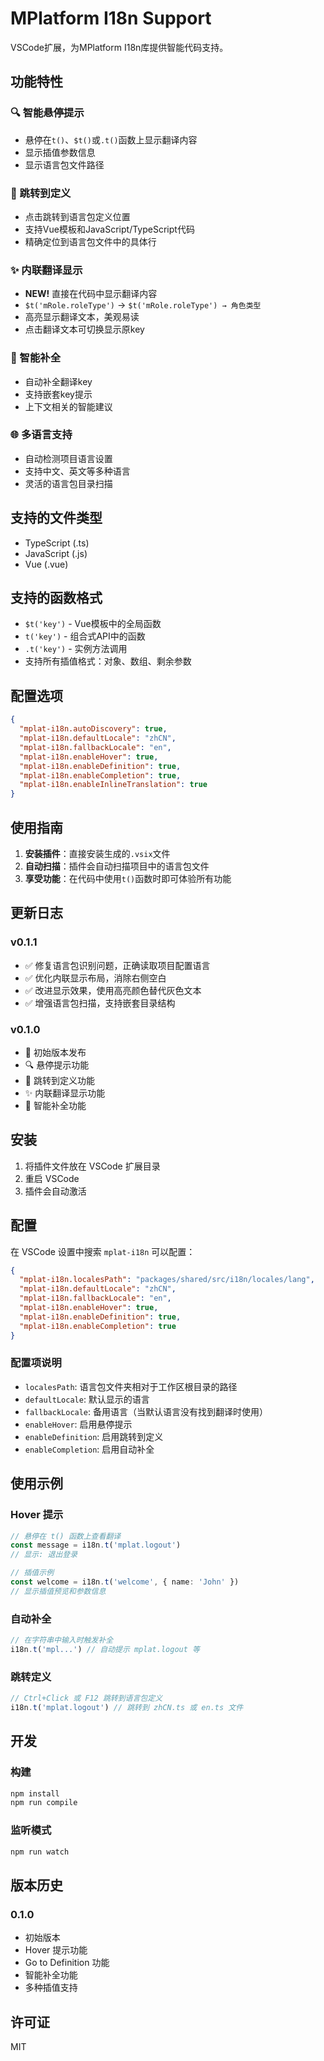 # MPlatform I18n Support

VSCode扩展，为MPlatform I18n库提供智能代码支持。

## 功能特性

### 🔍 智能悬停提示
- 悬停在`t()`、`$t()`或`.t()`函数上显示翻译内容
- 显示插值参数信息
- 显示语言包文件路径

### 🎯 跳转到定义
- 点击跳转到语言包定义位置
- 支持Vue模板和JavaScript/TypeScript代码
- 精确定位到语言包文件中的具体行

### ✨ 内联翻译显示
- **NEW!** 直接在代码中显示翻译内容
- `$t('mRole.roleType')` → `$t('mRole.roleType') → 角色类型`
- 高亮显示翻译文本，美观易读
- 点击翻译文本可切换显示原key

### 🎨 智能补全
- 自动补全翻译key
- 支持嵌套key提示
- 上下文相关的智能建议

### 🌐 多语言支持
- 自动检测项目语言设置
- 支持中文、英文等多种语言
- 灵活的语言包目录扫描

## 支持的文件类型

- TypeScript (.ts)
- JavaScript (.js)
- Vue (.vue)

## 支持的函数格式

- `$t('key')` - Vue模板中的全局函数
- `t('key')` - 组合式API中的函数
- `.t('key')` - 实例方法调用
- 支持所有插值格式：对象、数组、剩余参数

## 配置选项

```json
{
  "mplat-i18n.autoDiscovery": true,
  "mplat-i18n.defaultLocale": "zhCN",
  "mplat-i18n.fallbackLocale": "en",
  "mplat-i18n.enableHover": true,
  "mplat-i18n.enableDefinition": true,
  "mplat-i18n.enableCompletion": true,
  "mplat-i18n.enableInlineTranslation": true
}
```

## 使用指南

1. **安装插件**：直接安装生成的`.vsix`文件
2. **自动扫描**：插件会自动扫描项目中的语言包文件
3. **享受功能**：在代码中使用`t()`函数时即可体验所有功能

## 更新日志

### v0.1.1
- ✅ 修复语言包识别问题，正确读取项目配置语言
- ✅ 优化内联显示布局，消除右侧空白
- ✅ 改进显示效果，使用高亮颜色替代灰色文本
- ✅ 增强语言包扫描，支持嵌套目录结构

### v0.1.0
- 🎉 初始版本发布
- 🔍 悬停提示功能
- 🎯 跳转到定义功能
- ✨ 内联翻译显示功能
- 🎨 智能补全功能

## 安装

1. 将插件文件放在 VSCode 扩展目录
2. 重启 VSCode
3. 插件会自动激活

## 配置

在 VSCode 设置中搜索 `mplat-i18n` 可以配置：

```json
{
  "mplat-i18n.localesPath": "packages/shared/src/i18n/locales/lang",
  "mplat-i18n.defaultLocale": "zhCN",
  "mplat-i18n.fallbackLocale": "en",
  "mplat-i18n.enableHover": true,
  "mplat-i18n.enableDefinition": true,
  "mplat-i18n.enableCompletion": true
}
```

### 配置项说明

- `localesPath`: 语言包文件夹相对于工作区根目录的路径
- `defaultLocale`: 默认显示的语言
- `fallbackLocale`: 备用语言（当默认语言没有找到翻译时使用）
- `enableHover`: 启用悬停提示
- `enableDefinition`: 启用跳转到定义
- `enableCompletion`: 启用自动补全

## 使用示例

### Hover 提示
```typescript
// 悬停在 t() 函数上查看翻译
const message = i18n.t('mplat.logout')
// 显示: 退出登录

// 插值示例
const welcome = i18n.t('welcome', { name: 'John' })
// 显示插值预览和参数信息
```

### 自动补全
```typescript
// 在字符串中输入时触发补全
i18n.t('mpl...') // 自动提示 mplat.logout 等
```

### 跳转定义
```typescript
// Ctrl+Click 或 F12 跳转到语言包定义
i18n.t('mplat.logout') // 跳转到 zhCN.ts 或 en.ts 文件
```

## 开发

### 构建
```bash
npm install
npm run compile
```

### 监听模式
```bash
npm run watch
```

## 版本历史

### 0.1.0
- 初始版本
- Hover 提示功能
- Go to Definition 功能
- 智能补全功能
- 多种插值支持

## 许可证

MIT

